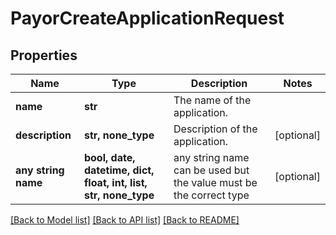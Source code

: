 # PayorCreateApplicationRequest


## Properties
Name | Type | Description | Notes
------------ | ------------- | ------------- | -------------
**name** | **str** | The name of the application. | 
**description** | **str, none_type** | Description of the application. | [optional] 
**any string name** | **bool, date, datetime, dict, float, int, list, str, none_type** | any string name can be used but the value must be the correct type | [optional]

[[Back to Model list]](../README.md#documentation-for-models) [[Back to API list]](../README.md#documentation-for-api-endpoints) [[Back to README]](../README.md)


